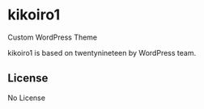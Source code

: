 # kikoiro1
Custom WordPress Theme

kikoiro1 is based on twentynineteen by WordPress team.

## License
No License

